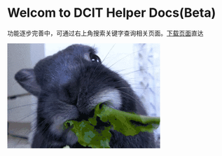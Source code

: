 # Welcom to DCIT Helper Docs(Beta)

功能逐步完善中，可通过右上角搜索关键字查询相关页面。[下载页面]直达

 [下载页面]: /download/

<img src="images/temp.gif" alt="temp.gif" />
